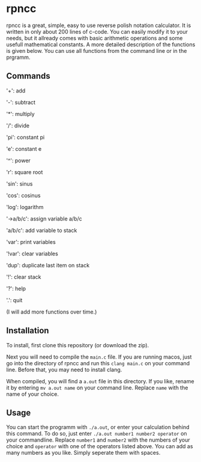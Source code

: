 # rpncc
rpncc is a great, simple, easy to use reverse polish notation calculator. It is written in only about 200 lines of c-code.
You can easily modify it to your needs, but it allready comes with basic arithmetic operations and some usefull mathematical constants.
A more detailed description of the functions is given below. You can use all functions from the command line or in the prgramm.

## Commands
'+':	add

'-':	subtract

'*':	multiply

'/':	divide

'pi':	constant pi

'e':	constant e

'^':	power

'r':	square root

'sin':	sinus

'cos':	cosinus

'log':	logarithm

'->a/b/c':	assign variable a/b/c

'a/b/c':	add variable to stack

'var':	print variables

'!var':	clear variables

'dup':	duplicate last item on stack

'!':	clear stack

'?':	help

'.':	quit

(I will add more functions over time.)

## Installation
To install, first clone this repository (or download the zip).

Next you will need to compile the `main.c` file.
If you are running macos, just go into the directory of rpncc and run this `clang main.c` on your command line.
Before that, you may need to install clang.

When compiled, you will find a `a.out` file in this directory.
If you like, rename it by entering `mv a.out name` on your command line. Replace `name` with the name of your choice.

## Usage
You can start the programm with `./a.out`, or enter your calculation behind this command.
To do so, just enter `./a.out number1 number2 operator` on your commandline. Replace `number1` and `number2` with the numbers of your choice
and `operator` with one of the operators listed above. You can add as many numbers as you like. Simply seperate them with spaces.
